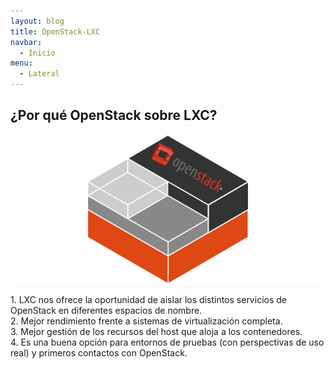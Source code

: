 ```yaml
---
layout: blog
title: OpenStack-LXC
navbar:
  - Inicio
menu:
  - Lateral
---
```

<section>
  <h2>¿Por qué OpenStack sobre LXC?</h2>
  <img src="images/os01.png"/>
  <p>
    1. LXC nos ofrece la oportunidad de aislar los distintos servicios de OpenStack en diferentes espacios de nombre.<br/>
    2. Mejor rendimiento frente a sistemas de virtualización completa.<br/>
    3. Mejor gestión de los recursos del host que aloja a los contenedores.<br/>
    4. Es una buena opción para entornos de pruebas (con perspectivas de uso real) y primeros contactos con OpenStack.<br/>
  </p>
